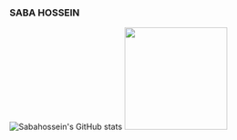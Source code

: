 

### SABA HOSSEIN
![Sabahossein's GitHub stats](https://github-readme-stats.vercel.app/api?username=sabahossein&bg_color=30,e96443,904e95&title_color=fff&text_color=fff)
<img height="180em" src="https://github-readme-stats.vercel.app/api/top-langs/?username=sabahossein&layout=compact&langs_count=8"/>

<!--
**sabahossein/sabahossein** is a ✨ _special_ ✨ repository because its `README.md` (this file) appears on your GitHub profile.

Here are some ideas to get you started:

- 🔭 I’m currently working on ...
- 🌱 I’m currently learning ...
- 👯 I’m looking to collaborate on ...
- 🤔 I’m looking for help with ...
- 💬 Ask me about ...
- 📫 How to reach me: ...
- 😄 Pronouns: ...
- ⚡ Fun fact: ...
-->
